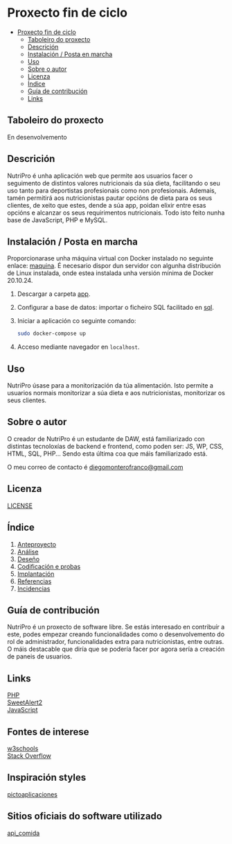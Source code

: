 
# Proxecto fin de ciclo

- [Proxecto fin de ciclo](#proxecto-fin-de-ciclo)
  - [Taboleiro do proxecto](#taboleiro-do-proxecto)
  - [Descrición](#descrición)
  - [Instalación / Posta en marcha](#instalación--posta-en-marcha)
  - [Uso](#uso)
  - [Sobre o autor](#sobre-o-autor)
  - [Licenza](#licenza)
  - [Índice](#índice)
  - [Guía de contribución](#guía-de-contribución)
  - [Links](#links)

## Taboleiro do proxecto

En desenvolvemento

## Descrición

NutriPro é unha aplicación web que permite aos usuarios facer o seguimento de distintos valores nutricionais da súa dieta, facilitando o seu uso tanto para deportistas profesionais como non profesionais. Ademais, tamén permitirá aos nutricionistas pautar opcións de dieta para os seus clientes, de xeito que estes, dende a súa app, poidan elixir entre esas opcións e alcanzar os seus requirimentos nutricionais. Todo isto feito nunha base de JavaScript, PHP e MySQL.

## Instalación / Posta en marcha
Proporcionarase unha máquina virtual con Docker instalado no seguinte enlace: [maquina](/codigo/sql/nutripro.sql).
É necesario dispor dun servidor con algunha distribución de Linux instalada, onde estea instalada unha versión mínima de Docker 20.10.24.
1. Descargar a carpeta [app](/codigo/app/).  
2. Configurar a base de datos: importar o ficheiro SQL facilitado en [sql](/codigo/sql/nutripro(pruebas).sql).  
3. Iniciar a aplicación co seguinte comando:

   ```bash
   sudo docker-compose up
   ```
4. Acceso mediante navegador en `localhost`.

## Uso

NutriPro úsase para a monitorización da túa alimentación. Isto permite a usuarios normais monitorizar a súa dieta e aos nutricionistas, monitorizar os seus clientes.

## Sobre o autor

O creador de NutriPro é un estudante de DAW, está familiarizado con distintas tecnoloxías de backend e frontend, como poden ser: JS, WP, CSS, HTML, SQL, PHP... Sendo esta última coa que máis familiarizado está.

O meu correo de contacto é diegomonterofranco@gmail.com

## Licenza

[LICENSE](LICENSE.md)

## Índice

1. [Anteproyecto](doc/templates/1_Anteproxecto.md)  
2. [Análise](doc/templates/2_Analise.md)  
3. [Deseño](doc/templates/3_Deseño.md)  
4. [Codificación e probas](doc/templates/4_Codificacion_e_probas.md)  
5. [Implantación](doc/templates/5_Implantación.md)  
6. [Referencias](doc/templates/6_Referencias.md)  
7. [Incidencias](doc/templates/7_Incidencias.md)

## Guía de contribución

NutriPro é un proxecto de software libre. Se estás interesado en contribuír a este, podes empezar creando funcionalidades como o desenvolvemento do rol de administrador, funcionalidades extra para nutricionistas, entre outras. O máis destacable que diría que se podería facer por agora sería a creación de paneis de usuarios.

## Links

[PHP](https://www.php.net/docs.php)  
[SweetAlert2](https://sweetalert2.github.io/)  
[JavaScript](https://developer.mozilla.org/en-US/docs/Web/JavaScript)

## Fontes de interese

[w3schools](https://www.w3schools.com/css/default.asp)  
[Stack Overflow](https://stackoverflow.com/questions)  

## Inspiración styles

[pictoaplicaciones](https://labs.pictoaplicaciones.com/pictoaprende2025/)

## Sitios oficiais do software utilizado

[api_comida](https://world.openfoodfacts.org/)
